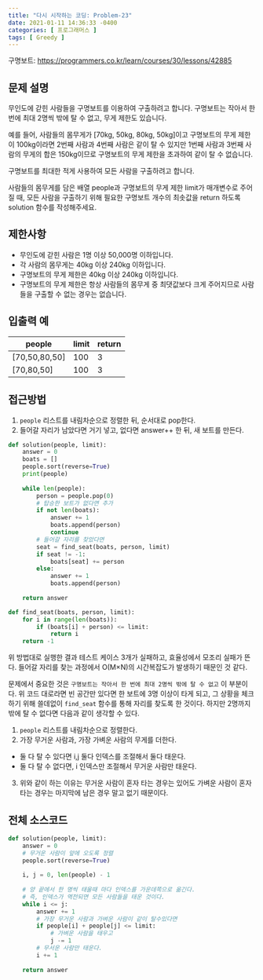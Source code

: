 ```yaml
---
title: "다시 시작하는 코딩: Problem-23"
date: 2021-01-11 14:36:33 -0400
categories: [ 프로그래머스 ]
tags: [ Greedy ]
---
```


구명보트: https://programmers.co.kr/learn/courses/30/lessons/42885

문제 설명
--------
무인도에 갇힌 사람들을 구명보트를 이용하여 구출하려고 합니다. 구명보트는 작아서 한 번에 최대 2명씩 밖에 탈 수 없고, 무게 제한도 있습니다.

예를 들어, 사람들의 몸무게가 [70kg, 50kg, 80kg, 50kg]이고 구명보트의 무게 제한이 100kg이라면 2번째 사람과 4번째 사람은 같이 탈 수 있지만 1번째 사람과 3번째 사람의 무게의 합은 150kg이므로 구명보트의 무게 제한을 초과하여 같이 탈 수 없습니다.

구명보트를 최대한 적게 사용하여 모든 사람을 구출하려고 합니다.

사람들의 몸무게를 담은 배열 people과 구명보트의 무게 제한 limit가 매개변수로 주어질 때, 모든 사람을 구출하기 위해 필요한 구명보트 개수의 최솟값을 return 하도록 solution 함수를 작성해주세요.

제한사항
--------
+ 무인도에 갇힌 사람은 1명 이상 50,000명 이하입니다.
+ 각 사람의 몸무게는 40kg 이상 240kg 이하입니다.
+ 구명보트의 무게 제한은 40kg 이상 240kg 이하입니다.
+ 구명보트의 무게 제한은 항상 사람들의 몸무게 중 최댓값보다 크게 주어지므로 사람들을 구출할 수 없는 경우는 없습니다.

 
입출력 예
-------

|people|limit|return|
|------|---|---|
|[70,50,80,50]|100|3|
|[70,80,50]|100|3|

접근방법
--------
1. `people` 리스트를 내림차순으로 정렬한 뒤, 순서대로 pop한다.
2. 들어갈 자리가 남았다면 거기 넣고, 없다면 answer++ 한 뒤, 새 보트를 만든다.

```python
def solution(people, limit):
    answer = 0
    boats = []
    people.sort(reverse=True)   
    print(people)
    
    while len(people):
        person = people.pop(0)
        # 탑승한 보트가 없다면 추가
        if not len(boats):
            answer += 1
            boats.append(person)
            continue
        # 들어갈 자리를 찾았다면
        seat = find_seat(boats, person, limit)
        if seat != -1:
            boats[seat] += person
        else:
            answer += 1
            boats.append(person)
            
    return answer

def find_seat(boats, person, limit):
    for i in range(len(boats)):
        if (boats[i] + person) <= limit:
            return i
    return -1
```

위 방법대로 실행한 결과 테스트 케이스 3개가 실패하고, 효율성에서 모조리 실패가 뜬다. 
들어갈 자리를 찾는 과정에서 O(M×N)의 시간복잡도가 발생하기 때문인 것 같다.<br>

문제에서 중요한 것은 `구명보트는 작아서 한 번에 최대 2명씩 밖에 탈 수 없고` 이 부분이다. 
위 코드 대로라면 빈 공간만 있다면 한 보트에 3명 이상이 타게 되고, 그 상황을 체크하기 위해 쓸데없이
`find_seat` 함수를 통해 자리를 찾도록 한 것이다. 하지만 2명까지 밖에 탈 수 없다면 다음과 같이 생각할 수 있다.

1. `people` 리스트를 내림차순으로 정렬한다.
2. 가장 무거운 사람과, 가장 가벼운 사람의 무게를 더한다.
  + 둘 다 탈 수 있다면 i,j 둘다 인덱스를 조절해서 둘다 태운다.
  + 둘 다 탈 수 없다면, i 인덱스만 조절해서 무거운 사람만 태운다.
3. 위와 같이 하는 이유는 무거운 사람이 혼자 타는 경우는 있어도 가벼운 사람이 혼자 타는 경우는 마지막에 남은 경우 말고 없기 때문이다.


전체 소스코드
------
```python
def solution(people, limit):
    answer = 0
	# 무거운 사람이 앞에 오도록 정렬
    people.sort(reverse=True)   
    
    i, j = 0, len(people) - 1
    
	# 양 끝에서 한 명씩 태울때 마다 인덱스를 가운데쪽으로 옮긴다.
	# 즉, 인덱스가 역전되면 모든 사람들을 태운 것이다.
    while i <= j:
        answer += 1
        # 가장 무거운 사람과 가벼운 사람이 같이 탈수있다면
        if people[i] + people[j] <= limit:
            # 가벼운 사람을 태우고
            j -= 1
        # 무서운 사람만 태운다.
        i += 1
        
    return answer
```
